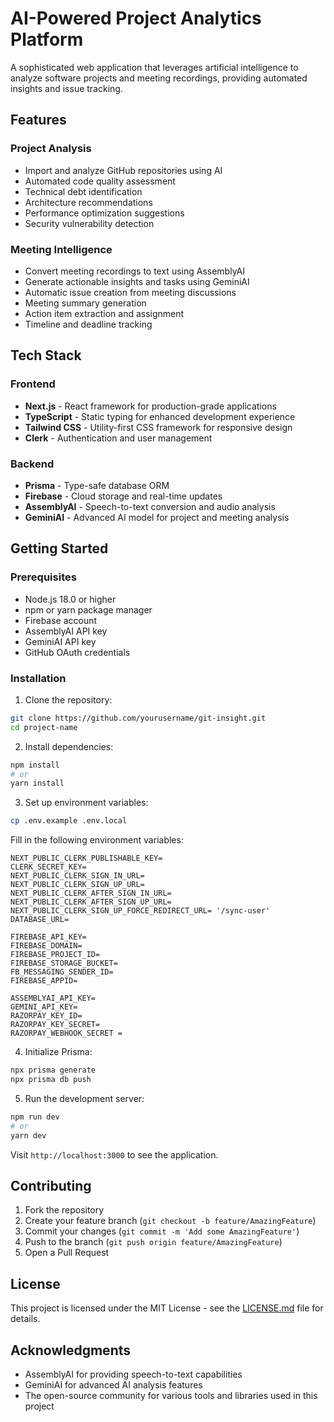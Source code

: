 # AI-Powered Project Analytics Platform

A sophisticated web application that leverages artificial intelligence to analyze software projects and meeting recordings, providing automated insights and issue tracking.

## Features

### Project Analysis
- Import and analyze GitHub repositories using AI
- Automated code quality assessment
- Technical debt identification
- Architecture recommendations
- Performance optimization suggestions
- Security vulnerability detection

### Meeting Intelligence
- Convert meeting recordings to text using AssemblyAI
- Generate actionable insights and tasks using GeminiAI
- Automatic issue creation from meeting discussions
- Meeting summary generation
- Action item extraction and assignment
- Timeline and deadline tracking

## Tech Stack

### Frontend
- **Next.js** - React framework for production-grade applications
- **TypeScript** - Static typing for enhanced development experience
- **Tailwind CSS** - Utility-first CSS framework for responsive design
- **Clerk** - Authentication and user management

### Backend
- **Prisma** - Type-safe database ORM
- **Firebase** - Cloud storage and real-time updates
- **AssemblyAI** - Speech-to-text conversion and audio analysis
- **GeminiAI** - Advanced AI model for project and meeting analysis

## Getting Started

### Prerequisites
- Node.js 18.0 or higher
- npm or yarn package manager
- Firebase account
- AssemblyAI API key
- GeminiAI API key
- GitHub OAuth credentials

### Installation

1. Clone the repository:
```bash
git clone https://github.com/yourusername/git-insight.git
cd project-name
```

2. Install dependencies:
```bash
npm install
# or
yarn install
```

3. Set up environment variables:
```bash
cp .env.example .env.local
```

Fill in the following environment variables:
```
NEXT_PUBLIC_CLERK_PUBLISHABLE_KEY=
CLERK_SECRET_KEY=
NEXT_PUBLIC_CLERK_SIGN_IN_URL=
NEXT_PUBLIC_CLERK_SIGN_UP_URL=
NEXT_PUBLIC_CLERK_AFTER_SIGN_IN_URL=
NEXT_PUBLIC_CLERK_AFTER_SIGN_UP_URL=
NEXT_PUBLIC_CLERK_SIGN_UP_FORCE_REDIRECT_URL= '/sync-user'
DATABASE_URL=

FIREBASE_API_KEY=
FIREBASE_DOMAIN=
FIREBASE_PROJECT_ID=
FIREBASE_STORAGE_BUCKET=
FB_MESSAGING_SENDER_ID=
FIREBASE_APPID=

ASSEMBLYAI_API_KEY=
GEMINI_API_KEY=
RAZORPAY_KEY_ID=
RAZORPAY_KEY_SECRET=
RAZORPAY_WEBHOOK_SECRET = 
```

4. Initialize Prisma:
```bash
npx prisma generate
npx prisma db push
```

5. Run the development server:
```bash
npm run dev
# or
yarn dev
```

Visit `http://localhost:3000` to see the application.


## Contributing

1. Fork the repository
2. Create your feature branch (`git checkout -b feature/AmazingFeature`)
3. Commit your changes (`git commit -m 'Add some AmazingFeature'`)
4. Push to the branch (`git push origin feature/AmazingFeature`)
5. Open a Pull Request

## License

This project is licensed under the MIT License - see the [LICENSE.md](LICENSE.md) file for details.

## Acknowledgments

- AssemblyAI for providing speech-to-text capabilities
- GeminiAI for advanced AI analysis features
- The open-source community for various tools and libraries used in this project